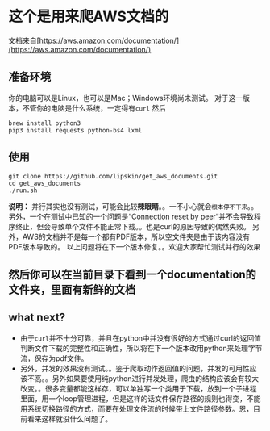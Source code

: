 # 这个是用来爬AWS文档的
文档来自[https://aws.amazon.com/documentation/](https://aws.amazon.com/documentation/)

## 准备环境

你的电脑可以是Linux，也可以是Mac；Windows环境尚未测试。
对于这一版本，不管你的电脑是什么系统，一定得有`curl`
然后
```
brew install python3
pip3 install requests python-bs4 lxml 
```
 
## 使用

```
git clone https://github.com/lipskin/get_aws_documents.git
cd get_aws_documents
./run.sh
```
**说明：**
并行其实也没有测试，可能会比较**辣眼睛**。。一不小心就会`根本停不下来`。。另外，一个在测试中已知的一个问题是“Connection reset by peer“并不会导致程序终止，但会导致单个文件不能正常下载。。也是curl的原因导致的偶然失败。
另外，AWS的文档并不是每一个都有PDF版本，所以空文件夹是由于该内容没有PDF版本导致的。
以上问题将在下一个版本修复。。欢迎大家帮忙测试并行的效果

## 然后你可以在当前目录下看到一个documentation的文件夹，里面有新鲜的文档

## what next?

 - 由于`curl`并不十分可靠，并且在python中并没有很好的方式通过curl的返回值判断文件下载的完整性和正确性，所以将在下一个版本改用python来处理字节流，保存为pdf文件。
 - 另外，并发的效果没有测试。。鉴于爬取动作返回值的问题，并发的可用性应该不高。。另外如果要使用纯python进行并发处理，爬虫的结构应该会有较大改变。。很多变量都能这样存，可以单独写一个类用于下载，放到一个子进程里面，用一个loop管理进程，但是这样的话文件保存路径的规则也得变，不能用系统切换路径的方式，而要在处理文件流的时候带上文件路径参数。恩，目前看来这样就没什么问题了。